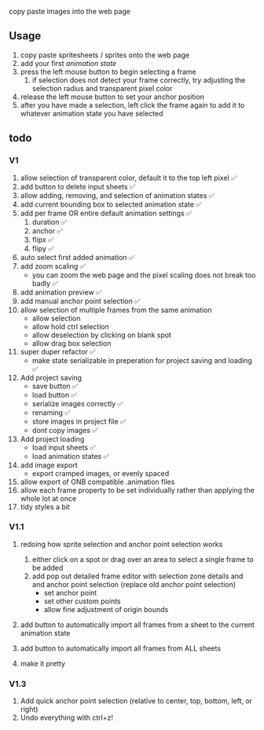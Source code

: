 copy paste images into the web page

## Usage
1. copy paste spritesheets / sprites onto the web page
1. add your first *animation state*
1. press the left mouse button to begin selecting a frame
    1. if selection does not detect your frame correctly, try adjusting the selection radius and transparent pixel color
1. release the left mouse button to set your anchor position
1. after you have made a selection, left click the frame again to add it to whatever animation state you have selected
## todo
### V1
1. allow selection of transparent color, default it to the top left pixel ✅
1. add button to delete input sheets ✅
1. allow adding, removing, and selection of animation states ✅
1. add current bounding box to selected animation state ✅
1. add per frame OR entire default animation settings ✅
    1. duration ✅
    1. anchor ✅
    1. flipx ✅
    1. flipy ✅
1. auto select first added animation ✅
1. add zoom scaling ✅
    - you can zoom the web page and the pixel scaling does not break too badly ✅
1. add animation preview ✅
1. add manual anchor point selection ✅
1. allow selection of multiple frames from the same animation
    - allow selection 
    - allow hold ctrl selection 
    - allow deselection by clicking on blank spot
    - allow drag box selection
1. super duper refactor ✅
    - make state serializable in preperation for project saving and loading ✅
1. Add project saving
    - save button ✅
    - load button ✅
    - serialize images correctly ✅
    - renaming ✅
    - store images in project file ✅
    - dont copy images ✅
1. Add project loading
    - load input sheets ✅
    - load animation states ✅
1. add image export
    - export cramped images, or evenly spaced
1. allow export of ONB compatible .animation files
1. allow each frame property to be set individually rather than applying the whole lot at once
1. tidy styles a bit

### V1.1
1. redoing how sprite selection and anchor point selection works
    1. either click on a spot or drag over an area to select a single frame to be added
    1. add pop out detailed frame editor with selection zone details and and anchor point selection (replace old anchor point selection)
        - set anchor point
        - set other custom points
        - allow fine adjustment of origin bounds

1. add button to automatically import all frames from a sheet to the current animation state
1. add button to automatically import all frames from ALL sheets
1. make it pretty

### V1.3
1. Add quick anchor point selection (relative to center, top, bottom, left, or right)
1. Undo everything with ctrl+z!
